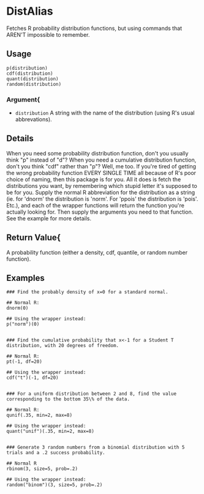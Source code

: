 # DistAlias

Fetches R probability distribution functions, but using commands that AREN'T impossible to remember. 
## Usage
```
p(distribution)
cdf(distribution)
quant(distribution)
random(distribution)
```

### Argument{
  - `distribution`
    A string with the name of the distribution (using R's usual abbrevations).
## Details
When you need some probability distribution function, don't you usually think "p" instead of "d"? When you need a cumulative distribution function, don't you think "cdf" rather than "p"? Well, me too. If you're tired of getting the wrong probability function EVERY SINGLE TIME all because of R's poor choice of naming, then this package is for you. All it does is fetch the distributions you want, by remembering which stupid letter it's supposed to be for you. Supply the normal R abbreviation for the distribution as a string (ie. for 'dnorm' the distribution is 'norm'. For 'ppois' the distribution is 'pois'. Etc.), and each of the wrapper functions will return the function you're actually looking for. Then supply the arguments you need to that function. See the example for more details.

## Return Value{
A probability function (either a density, cdf, quantile, or random number function).


## Examples
```
### Find the probably density of x=0 for a standard normal.

## Normal R:
dnorm(0)

## Using the wrapper instead:
p("norm")(0)


### Find the cumulative probability that x<-1 for a Student T distribution, with 20 degrees of freedom.

## Normal R:
pt(-1, df=20)

## Using the wrapper instead:
cdf("t")(-1, df=20)


### For a uniform distribution between 2 and 8, find the value corresponding to the bottom 35\% of the data.

## Normal R:
qunif(.35, min=2, max=8)

## Using the wrapper instead:
quant("unif")(.35, min=2, max=8)


### Generate 3 random numbers from a binomial distribution with 5 trials and a .2 success probability.

## Normal R
rbinom(3, size=5, prob=.2)

## Using the wrapper instead:
random("binom")(3, size=5, prob=.2)
```